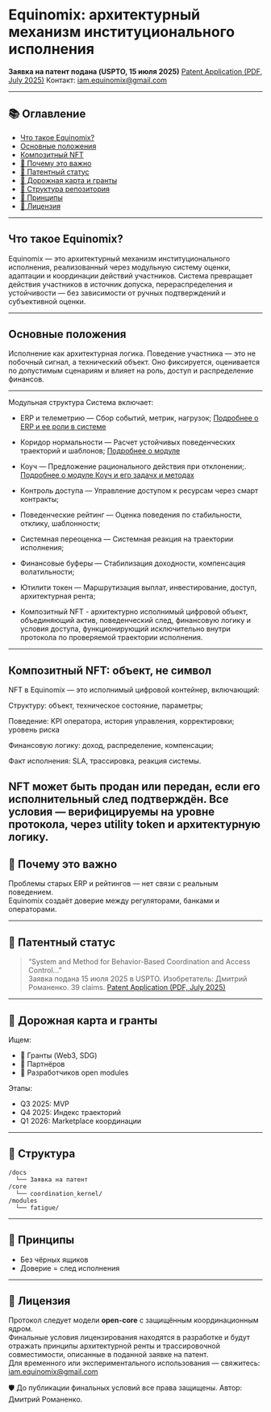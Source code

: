 
# Equinomix: архитектурный механизм институционального исполнения

**Заявка на патент подана (USPTO, 15 июля 2025)**  [Patent Application (PDF, July 2025)](./docs/Provisional_Patent_Equinomix_USPTO_2025.pdf)
Контакт: iam.equinomix@gmail.com

---

## 📚 Оглавление

- [Что такое Equinomix?](#-что-такое-equinomix)
- [Основные положения](#основные-положения)
- [Композитный NFT](#композитный-nft)
- [🧠 Почему это важно](#-почему-это-важно)
- [🔐 Патентный статус](#-патентный-статус)
- [🚀 Дорожная карта и гранты](#-дорожная-карта-и-гранты)
- [📂 Структура репозитория](#-структура-репозитория)
- [🧠 Принципы](#-принципы)
- [🙌 Лицензия](#-лицензия)

---

## Что такое Equinomix?

Equinomix — это архитектурный механизм институционального исполнения, реализованный через модульную систему оценки, адаптации и координации действий участников. Система превращает действия участников в источник допуска, перераспределения и устойчивости — без зависимости от ручных подтверждений и субъективной оценки.

---

## Основные положения
Исполнение как архитектурная логика.
Поведение участника — это не побочный сигнал, а технический объект. Оно фиксируется, оценивается по допустимым сценариям и влияет на роль, доступ и распределение финансов.

---

Модульная структура
Система включает:

- ERP и телеметрию — Сбор событий, метрик, нагрузок;
[Подробнее о ERP и ее роли в системе](https://github.com/BigMekCore/equinomix/blob/main/docs/%D0%95%D0%A0%D0%9F%20%D0%BC%D0%BE%D0%B4%D1%83%D0%BB%D1%8C.pdf)

- Коридор нормальности — Расчет устойчивых поведенческих траекторий и шаблонов;
[Подробнее о модуле](https://github.com/BigMekCore/equinomix/blob/main/docs/%D0%BC%D0%BE%D0%B4%D1%83%D0%BB%D1%8C%20%D0%BA%D0%BE%D1%80%D0%B8%D0%B4%D0%BE%D1%80%20%D0%BD%D0%BE%D1%80%D0%BC%D0%B0%D0%BB%D1%8C%D0%BD%D0%BE%D1%81%D1%82%D0%B8.pdf)

- Коуч — Предложение рационального действия при отклонении;. [Подробнее о модуле Коуч и его задачх и методах](https://github.com/BigMekCore/equinomix/blob/main/docs/%D0%9C%D0%BE%D0%B4%D1%83%D0%BB%D1%8C%20%D0%9A%D0%BE%D1%83%D1%87.pdf)
- Контроль доступа — Управление доступом к ресурсам через смарт контракты;
- Поведенческие рейтинг — Оценка поведения по стабильности, отклику, шаблонности;
- Системная переоценка — Системная реакция на траектории исполнения;
- Финансовые буферы — Стабилизация доходности, компенсация волатильности;
- Ютилити токен — Маршрутизация выплат, инвестирование, доступ, архитектурная рента;
- Композитный NFT - архитектурно исполнимый цифровой объект, объединяющий актив, поведенческий след, финансовую логику и условия доступа, функционирующий исключительно внутри протокола по проверяемой траектории исполнения.

---
## Композитный NFT: объект, не символ
NFT в Equinomix — это исполнимый цифровой контейнер, включающий:

Структуру: объект, техническое состояние, параметры;

Поведение: KPI оператора, история управления, корректировки; уровень риска

Финансовую логику: доход, распределение, компенсации;

Факт исполнения: SLA, трассировка, реакция системы.

NFT может быть продан или передан, если его исполнительный след подтверждён. Все условия — верифицируемы на уровне протокола, через utility token и архитектурную логику.
---

## 🧠 Почему это важно

Проблемы старых ERP и рейтингов — нет связи с реальным поведением.  
Equinomix создаёт доверие между регуляторами, банками и операторами.

---

## 🔐 Патентный статус

> “System and Method for Behavior-Based Coordination and Access Control...”  
Заявка подана 15 июля 2025 в USPTO. Изобретатель: Дмитрий Романенко. 39 claims. [Patent Application (PDF, July 2025)](./docs/Provisional_Patent_Equinomix_USPTO_2025.pdf)

---

## 🚀 Дорожная карта и гранты

Ищем:
- 💸 Гранты (Web3, SDG)
- 🤝 Партнёров
- 👷 Разработчиков open modules

Этапы:
- Q3 2025: MVP
- Q4 2025: Индекс траекторий
- Q1 2026: Marketplace координации

---

## 📂 Структура

```
/docs
  └── Заявка на патент
/core
  └── coordination_kernel/
/modules
  └── fatigue/
```

---

## 🧠 Принципы

- Без чёрных ящиков
- Доверие = след исполнения

---

## 🙌 Лицензия

Протокол следует модели **open-core** с защищённым координационным ядром.  
Финальные условия лицензирования находятся в разработке и будут отражать принципы архитектурной ренты и трассировочной совместимости, описанные в поданной заявке на патент.  
Для временного или экспериментального использования — свяжитесь: iam.equinomix@gmail.com

🛡️ До публикации финальных условий все права защищены. Автор: Дмитрий Романенко.
